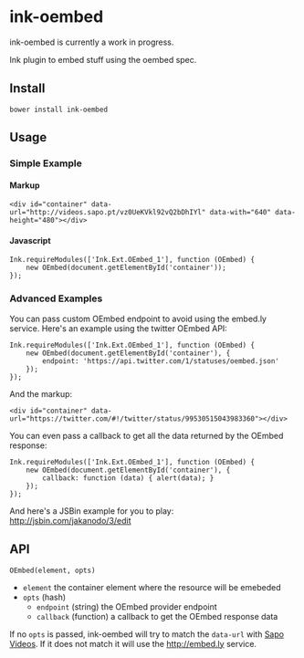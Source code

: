 # ink-oembed

ink-oembed is currently a work in progress.

Ink plugin to embed stuff using the oembed spec.

## Install

    bower install ink-oembed

## Usage

### Simple Example

#### Markup

    <div id="container" data-url="http://videos.sapo.pt/vz0UeKVkl92vQ2bDhIYl" data-with="640" data-height="480"></div>

#### Javascript

    Ink.requireModules(['Ink.Ext.OEmbed_1'], function (OEmbed) {
        new OEmbed(document.getElementById('container'));
    });

### Advanced Examples

You can pass custom OEmbed endpoint to avoid using the embed.ly service. Here's an example using the twitter OEmbed API:

    Ink.requireModules(['Ink.Ext.OEmbed_1'], function (OEmbed) {
        new OEmbed(document.getElementById('container'), {
            endpoint: 'https://api.twitter.com/1/statuses/oembed.json'
        });
    });

And the markup:

    <div id="container" data-url="https://twitter.com/#!/twitter/status/99530515043983360"></div>

You can even pass a callback to get all the data returned by the OEmbed response:

    Ink.requireModules(['Ink.Ext.OEmbed_1'], function (OEmbed) {
        new OEmbed(document.getElementById('container'), {
            callback: function (data) { alert(data); }
        });
    });

And here's a JSBin example for you to play: http://jsbin.com/jakanodo/3/edit

## API

`OEmbed(element, opts)`

* `element` the container element where the resource will be emebeded
* `opts` (hash)
  *  `endpoint` (string) the OEmbed provider endpoint
  *  `callback` (function) a callback to get the OEmbed response data

If no `opts` is passed, ink-oembed will try to match the `data-url` with [Sapo Videos](http://videos.sapo.pt). If it does not match it will use the http://embed.ly service.

